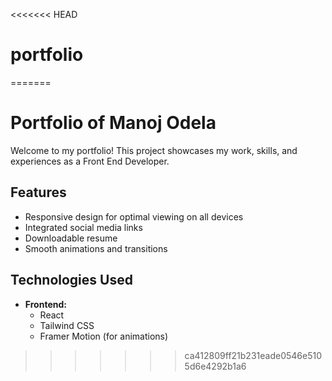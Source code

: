<<<<<<< HEAD
# portfolio
=======
# Portfolio of Manoj Odela

Welcome to my portfolio! This project showcases my work, skills, and experiences as a Front End Developer.

## Features

- Responsive design for optimal viewing on all devices
- Integrated social media links
- Downloadable resume
- Smooth animations and transitions

## Technologies Used

- **Frontend:**
  - React
  - Tailwind CSS
  - Framer Motion (for animations)
>>>>>>> ca412809ff21b231eade0546e5105d6e4292b1a6

